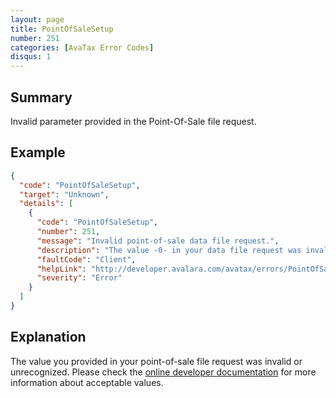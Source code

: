 ```yaml
---
layout: page
title: PointOfSaleSetup
number: 251
categories: [AvaTax Error Codes]
disqus: 1
---
```


## Summary

Invalid parameter provided in the Point-Of-Sale file request.

## Example

```json
{
  "code": "PointOfSaleSetup",
  "target": "Unknown",
  "details": [
    {
      "code": "PointOfSaleSetup",
      "number": 251,
      "message": "Invalid point-of-sale data file request.",
      "description": "The value -0- in your data file request was invalid or unrecognized.",
      "faultCode": "Client",
      "helpLink": "http://developer.avalara.com/avatax/errors/PointOfSaleSetup",
      "severity": "Error"
    }
  ]
}
```

## Explanation

The value you provided in your point-of-sale file request was invalid or unrecognized.  Please check the <a href="/api-reference/avatax/rest/v2/">online developer documentation</a> for more information about acceptable values.
